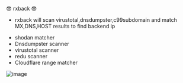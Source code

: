 😎 rxback 😎

- rxback will scan virustotal,dnsdumpster,c99subdomain and match MX,DNS,HOST results to find backend ip


* shodan matcher
* Dnsdumpster scanner
* virustotal scanner
* redu scanner
* Cloudflare range matcher

![image](https://user-images.githubusercontent.com/68131578/127844050-39f0a36f-84ce-4064-baa9-d50210752454.png)
